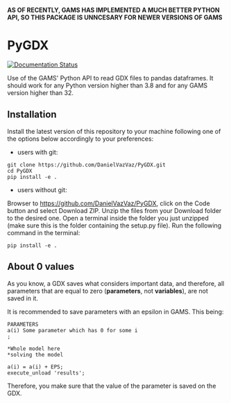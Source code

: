 **AS OF RECENTLY, GAMS HAS IMPLEMENTED A MUCH BETTER PYTHON API, SO THIS PACKAGE IS UNNCESARY FOR NEWER VERSIONS OF GAMS**

# PyGDX

[![Documentation Status](https://readthedocs.org/projects/pygdx-docs/badge/?version=latest)](https://pygdx-docs.readthedocs.io/en/latest/?badge=latest)

Use of the GAMS' Python API to read GDX files to pandas dataframes. It should work for any Python version higher than 3.8 and for any GAMS version higher than 32.

## Installation

Install the latest version of this repository to your machine following one of the options below accordingly to your preferences:

- users with git:

```
git clone https://github.com/DanielVazVaz/PyGDX.git
cd PyGDX
pip install -e .
```

- users without git:

Browser to https://github.com/DanielVazVaz/PyGDX, click on the Code button and select Download ZIP. Unzip the files from your Download folder to the desired one. Open a terminal inside the folder you just unzipped (make sure this is the folder containing the setup.py file). Run the following command in the terminal:

```
pip install -e .
```

## About 0 values

As you know, a GDX saves what considers important data, and therefore, all parameters that are equal to zero (**parameters**, not **variables**), are not saved in it.

It is recommended to save parameters with an epsilon in GAMS. This being:

```gams
PARAMETERS
a(i) Some parameter which has 0 for some i
;

*Whole model here
*solving the model

a(i) = a(i) + EPS;
execute_unload 'results';
```

Therefore, you make sure that the value of the parameter is saved on the GDX.
